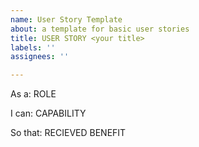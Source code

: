 ```yaml
---
name: User Story Template
about: a template for basic user stories
title: USER STORY <your title>
labels: ''
assignees: ''

---
```


As a: ROLE

I can: CAPABILITY

So that: RECIEVED BENEFIT
